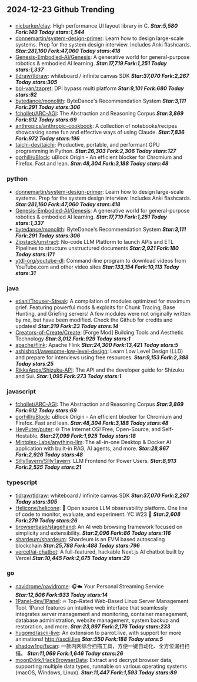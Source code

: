 ## 2024-12-23 Github Trending

### 
* [nicbarker/clay](https://github.com/nicbarker/clay): High performance UI layout library in C. ***Star:5,580 Fork:149 Today stars:1,544***
* [donnemartin/system-design-primer](https://github.com/donnemartin/system-design-primer): Learn how to design large-scale systems. Prep for the system design interview. Includes Anki flashcards. ***Star:281,160 Fork:47,060 Today stars:418***
* [Genesis-Embodied-AI/Genesis](https://github.com/Genesis-Embodied-AI/Genesis): A generative world for general-purpose robotics & embodied AI learning. ***Star:17,719 Fork:1,251 Today stars:1,337***
* [tldraw/tldraw](https://github.com/tldraw/tldraw): whiteboard / infinite canvas SDK ***Star:37,070 Fork:2,267 Today stars:305***
* [bol-van/zapret](https://github.com/bol-van/zapret): DPI bypass multi platform ***Star:9,101 Fork:680 Today stars:92***
* [bytedance/monolith](https://github.com/bytedance/monolith): ByteDance's Recommendation System ***Star:3,111 Fork:291 Today stars:306***
* [fchollet/ARC-AGI](https://github.com/fchollet/ARC-AGI): The Abstraction and Reasoning Corpus ***Star:3,869 Fork:612 Today stars:69***
* [anthropics/anthropic-cookbook](https://github.com/anthropics/anthropic-cookbook): A collection of notebooks/recipes showcasing some fun and effective ways of using Claude. ***Star:7,836 Fork:972 Today stars:196***
* [taichi-dev/taichi](https://github.com/taichi-dev/taichi): Productive, portable, and performant GPU programming in Python. ***Star:26,303 Fork:2,306 Today stars:127***
* [gorhill/uBlock](https://github.com/gorhill/uBlock): uBlock Origin - An efficient blocker for Chromium and Firefox. Fast and lean. ***Star:48,304 Fork:3,188 Today stars:48***

### python
* [donnemartin/system-design-primer](https://github.com/donnemartin/system-design-primer): Learn how to design large-scale systems. Prep for the system design interview. Includes Anki flashcards. ***Star:281,160 Fork:47,060 Today stars:418***
* [Genesis-Embodied-AI/Genesis](https://github.com/Genesis-Embodied-AI/Genesis): A generative world for general-purpose robotics & embodied AI learning. ***Star:17,719 Fork:1,251 Today stars:1,337***
* [bytedance/monolith](https://github.com/bytedance/monolith): ByteDance's Recommendation System ***Star:3,111 Fork:291 Today stars:306***
* [Zipstack/unstract](https://github.com/Zipstack/unstract): No-code LLM Platform to launch APIs and ETL Pipelines to structure unstructured documents ***Star:2,921 Fork:180 Today stars:171***
* [ytdl-org/youtube-dl](https://github.com/ytdl-org/youtube-dl): Command-line program to download videos from YouTube.com and other video sites ***Star:133,154 Fork:10,113 Today stars:31***

### java
* [etianl/Trouser-Streak](https://github.com/etianl/Trouser-Streak): A compilation of modules optimized for maximum grief. Featuring powerful mods & exploits for Chunk Tracing, Base Hunting, and Griefing servers! A few modules were not originally written by me, but have been modified. Check the Github for credits and updates! ***Star:219 Fork:23 Today stars:14***
* [Creators-of-Create/Create](https://github.com/Creators-of-Create/Create): [Forge Mod] Building Tools and Aesthetic Technology ***Star:3,012 Fork:929 Today stars:1***
* [apache/flink](https://github.com/apache/flink): Apache Flink ***Star:24,300 Fork:13,421 Today stars:5***
* [ashishps1/awesome-low-level-design](https://github.com/ashishps1/awesome-low-level-design): Learn Low Level Design (LLD) and prepare for interviews using free resources. ***Star:9,153 Fork:2,388 Today stars:25***
* [RikkaApps/Shizuku-API](https://github.com/RikkaApps/Shizuku-API): The API and the developer guide for Shizuku and Sui. ***Star:1,095 Fork:273 Today stars:1***

### javascript
* [fchollet/ARC-AGI](https://github.com/fchollet/ARC-AGI): The Abstraction and Reasoning Corpus ***Star:3,869 Fork:612 Today stars:69***
* [gorhill/uBlock](https://github.com/gorhill/uBlock): uBlock Origin - An efficient blocker for Chromium and Firefox. Fast and lean. ***Star:48,304 Fork:3,188 Today stars:48***
* [HeyPuter/puter](https://github.com/HeyPuter/puter): 🌐 The Internet OS! Free, Open-Source, and Self-Hostable. ***Star:27,099 Fork:1,925 Today stars:18***
* [Mintplex-Labs/anything-llm](https://github.com/Mintplex-Labs/anything-llm): The all-in-one Desktop & Docker AI application with built-in RAG, AI agents, and more. ***Star:28,967 Fork:2,926 Today stars:48***
* [SillyTavern/SillyTavern](https://github.com/SillyTavern/SillyTavern): LLM Frontend for Power Users. ***Star:8,913 Fork:2,525 Today stars:21***

### typescript
* [tldraw/tldraw](https://github.com/tldraw/tldraw): whiteboard / infinite canvas SDK ***Star:37,070 Fork:2,267 Today stars:305***
* [Helicone/helicone](https://github.com/Helicone/helicone): 🧊 Open source LLM observability platform. One line of code to monitor, evaluate, and experiment. YC W23 🍓 ***Star:2,608 Fork:279 Today stars:26***
* [browserbase/stagehand](https://github.com/browserbase/stagehand): An AI web browsing framework focused on simplicity and extensibility. ***Star:2,096 Fork:86 Today stars:116***
* [shardeum/shardeum](https://github.com/shardeum/shardeum): Shardeum is an EVM based autoscaling blockchain ***Star:25,788 Fork:488 Today stars:796***
* [vercel/ai-chatbot](https://github.com/vercel/ai-chatbot): A full-featured, hackable Next.js AI chatbot built by Vercel ***Star:10,445 Fork:2,675 Today stars:29***

### go
* [navidrome/navidrome](https://github.com/navidrome/navidrome): 🎧☁️ Your Personal Streaming Service ***Star:12,506 Fork:933 Today stars:14***
* [1Panel-dev/1Panel](https://github.com/1Panel-dev/1Panel): 🔥 Top-Rated Web-Based Linux Server Management Tool. 1Panel features an intuitive web interface that seamlessly integrates server management and monitoring, container management, database administration, website management, system backup and restoration, and more. ***Star:23,997 Fork:2,176 Today stars:233***
* [hugomd/ascii-live](https://github.com/hugomd/ascii-live): An extension to parrot.live, with support for more animations! http://ascii.live ***Star:550 Fork:188 Today stars:5***
* [shadow1ng/fscan](https://github.com/shadow1ng/fscan): 一款内网综合扫描工具，方便一键自动化、全方位漏扫扫描。 ***Star:11,069 Fork:1,646 Today stars:26***
* [moonD4rk/HackBrowserData](https://github.com/moonD4rk/HackBrowserData): Extract and decrypt browser data, supporting multiple data types, runnable on various operating systems (macOS, Windows, Linux). ***Star:11,447 Fork:1,593 Today stars:89***
